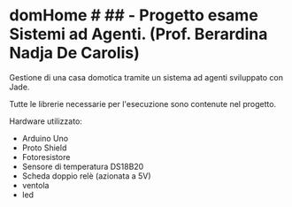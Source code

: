 # domHome # ## - Progetto esame Sistemi ad Agenti. (Prof. Berardina Nadja De Carolis) ##

Gestione di una casa domotica tramite un sistema ad agenti sviluppato con Jade.

Tutte le librerie necessarie per l'esecuzione sono contenute nel progetto.

Hardware utilizzato:
- Arduino Uno
- Proto Shield
- Fotoresistore
- Sensore di temperatura DS18B20
- Scheda doppio relè (azionata a 5V)
- ventola
- led